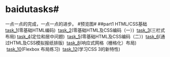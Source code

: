 # baidutasks#
一点一点的完成，一点一点的进步。
#预览图#
##part1 HTML/CSS基础
[task_1](https://hddhyq.github.io/baidutasks/part1/mission1/task_1.html)(零基础HTML编码)  [task_2](https://hddhyq.github.io/baidutasks/part1/mission2/task_2.html)(零基础HTML及CSS编码（一）)  [task_3](https://hddhyq.github.io/baidutasks/part1/mission3/task_3.html)(三栏式布局)
[task_4](https://hddhyq.github.io/baidutasks/part1/mission4/task_4.html)(定位和居中问题)  [task_5](https://hddhyq.github.io/baidutasks/part1/mission5/task_5.html)(零基础HTML及CSS编码（二）)  [task_6](https://hddhyq.github.io/baidutasks/part1/mission6/task_6.html)(通过HTML及CSS模拟报纸排版)  [task_8](https://hddhyq.github.io/baidutasks/part1/mission8/task_8.html)(响应式网格（栅格化）布局)  [task_10](https://hddhyq.github.io/baidutasks/part1/mission10/task_10.html)(Flexbox 布局练习)  [task_12](https://hddhyq.github.io/baidutasks/part1/mission12/task_12.html)(学习CSS 3的新特性)
